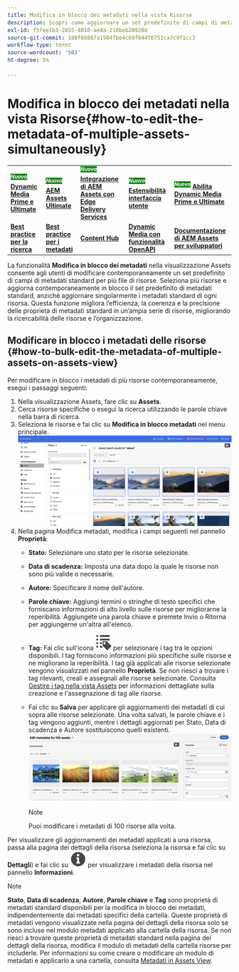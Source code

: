 ```yaml
---
title: Modifica in blocco dei metadati nella vista Risorse
description: Scopri come aggiornare un set predefinito di campi di metadati standard per più risorse disponibili contemporaneamente nella vista Assets.
exl-id: f5fee1b3-2855-4010-ae4a-216beb20920d
source-git-commit: 188f60887a1904fbe4c69f644f6751ca7c9f1cc3
workflow-type: tm+mt
source-wordcount: '503'
ht-degree: 5%

---
```


# Modifica in blocco dei metadati nella vista Risorse{#how-to-edit-the-metadata-of-multiple-assets-simultaneously}

<table>
    <tr>
        <td>
            <sup style= "background-color:#008000; color:#FFFFFF; font-weight:bold"><i>Nuovo</i></sup> <a href="/help/assets/dynamic-media/dm-prime-ultimate.md"><b>Dynamic Media Prime e Ultimate</b></a>
        </td>
        <td>
            <sup style= "background-color:#008000; color:#FFFFFF; font-weight:bold"><i>Nuovo</i></sup> <a href="/help/assets/assets-ultimate-overview.md"><b>AEM Assets Ultimate</b></a>
        </td>
        <td>
            <sup style= "background-color:#008000; color:#FFFFFF; font-weight:bold"><i>Nuova</i></sup> <a href="/help/assets/integrate-aem-assets-edge-delivery-services.md"><b>Integrazione di AEM Assets con Edge Delivery Services</b></a>
        </td>
        <td>
            <sup style= "background-color:#008000; color:#FFFFFF; font-weight:bold"><i>Nuovo</i></sup> <a href="/help/assets/aem-assets-view-ui-extensibility.md"><b>Estensibilità interfaccia utente</b></a>
        </td>
          <td>
            <sup style= "background-color:#008000; color:#FFFFFF; font-weight:bold"><i>Nuovo</i></sup> <a href="/help/assets/dynamic-media/enable-dynamic-media-prime-and-ultimate.md"><b>Abilita Dynamic Media Prime e Ultimate</b></a>
        </td>
    </tr>
    <tr>
        <td>
            <a href="/help/assets/search-best-practices.md"><b>Best practice per la ricerca</b></a>
        </td>
        <td>
            <a href="/help/assets/metadata-best-practices.md"><b>Best practice per i metadati</b></a>
        </td>
        <td>
            <a href="/help/assets/product-overview.md"><b>Content Hub</b></a>
        </td>
        <td>
            <a href="/help/assets/dynamic-media-open-apis-overview.md"><b>Dynamic Media con funzionalità OpenAPI</b></a>
        </td>
        <td>
            <a href="https://developer.adobe.com/experience-cloud/experience-manager-apis/"><b>Documentazione di AEM Assets per sviluppatori</b></a>
        </td>
    </tr>
</table>

La funzionalità **Modifica in blocco dei metadati** nella visualizzazione Assets consente agli utenti di modificare contemporaneamente un set predefinito di campi di metadati standard per più file di risorse. Seleziona più risorse e aggiorna contemporaneamente in blocco il set predefinito di metadati standard, anziché aggiornare singolarmente i metadati standard di ogni risorsa. Questa funzione migliora l’efficienza, la coerenza e la precisione delle proprietà di metadati standard in un’ampia serie di risorse, migliorando la ricercabilità delle risorse e l’organizzazione.

## Modificare in blocco i metadati delle risorse {#how-to-bulk-edit-the-metadata-of-multiple-assets-on-assets-view}

Per modificare in blocco i metadati di più risorse contemporaneamente, esegui i passaggi seguenti:

1. Nella visualizzazione Assets, fare clic su **Assets**.
1. Cerca risorse specifiche o esegui la ricerca utilizzando le parole chiave nella barra di ricerca.
1. Seleziona le risorse e fai clic su **Modifica in blocco metadati** nel menu principale.
   ![modifica in blocco dei metadati](/help/assets/assets/bulk-metadata-edit1.png)
1. Nella pagina Modifica metadati, modifica i campi seguenti nel pannello **Proprietà**:
   * **Stato:** Selezionare uno stato per le risorse selezionate.
   * **Data di scadenza:** Imposta una data dopo la quale le risorse non sono più valide o necessarie.
   * **Autore:** Specificare il nome dell&#39;autore.
   * **Parole chiave:** Aggiungi termini o stringhe di testo specifici che forniscano informazioni di alto livello sulle risorse per migliorarne la reperibilità. Aggiungete una parola chiave e premete Invio o Ritorna per aggiungerne un&#39;altra all&#39;elenco.
   * **Tag:** Fai clic sull&#39;icona ![tag](/help/assets/assets/tags-icon.svg) per selezionare i tag tra le opzioni disponibili. I tag forniscono informazioni più specifiche sulle risorse e ne migliorano la reperibilità. I tag già applicati alle risorse selezionate vengono visualizzati nel pannello **Proprietà**. Se non riesci a trovare i tag rilevanti, creali e assegnali alle risorse selezionate. Consulta [Gestire i tag nella vista Assets](/help/assets/tagging-management-assets-view.md) per informazioni dettagliate sulla creazione e l&#39;assegnazione di tag alle risorse.
   * Fai clic su **Salva** per applicare gli aggiornamenti dei metadati di cui sopra alle risorse selezionate. Una volta salvati, le parole chiave e i tag vengono aggiunti, mentre i dettagli aggiornati per Stato, Data di scadenza e Autore sostituiscono quelli esistenti.
     ![save-bulk-metadata-edit-properties](/help/assets/assets/save-bulk-metadata-edit-properties2.png)

     >[!NOTE]
     >
     >Puoi modificare i metadati di 100 risorse alla volta.

Per visualizzare gli aggiornamenti dei metadati applicati a una risorsa, passa alla pagina dei dettagli della risorsa (seleziona la risorsa e fai clic su **Dettagli**) e fai clic su ![](/help/assets/assets/info-icon-solid-black.svg) per visualizzare i metadati della risorsa nel pannello **Informazioni**.

>[!NOTE]
>
>**Stato**, **Data di scadenza**, **Autore**, **Parole chiave** e **Tag** sono proprietà di metadati standard disponibili per la modifica in blocco dei metadati, indipendentemente dai metadati specifici della cartella. Queste proprietà di metadati vengono visualizzate nella pagina dei dettagli della risorsa solo se sono incluse nel modulo metadati applicato alla cartella della risorsa. Se non riesci a trovare queste proprietà di metadati standard nella pagina dei dettagli della risorsa, modifica il modulo di metadati della cartella risorse per includerle. Per informazioni su come creare o modificare un modulo di metadati e applicarlo a una cartella, consulta [Metadati in Assets View](/help/assets/metadata-assets-view.md).
